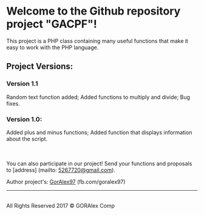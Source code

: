 # Welcome to the Github repository project "GACPF"!

This project is a PHP class containing many useful functions that make it easy to work with the PHP language.

## Project Versions:

### Version 1.1
Random text function added;
Added functions to multiply and divide;
Bug fixes.

### Version 1.0:
Added plus and minus functions;
Added function that displays information about the script.
<br><br><br>

You can also participate in our project!
Send your functions and proposals to [address] (mailto: 5267720@gmail.com).

Author project's: [GorAlex97](http://fb.com/goralex97) (fb.com/goralex97)
<hr><br>
All Rights Reserved 2017 &copy; GORAlex Comp
